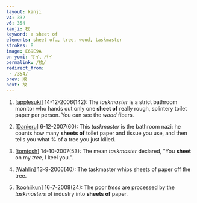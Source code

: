 ```yaml
---
layout: kanji
v4: 332
v6: 354
kanji: 枚
keyword: a sheet of
elements: sheet of…, tree, wood, taskmaster
strokes: 8
image: E69E9A
on-yomi: マイ、バイ
permalink: /枚/
redirect_from:
 - /354/
prev: 敗
next: 故
---
```


1) [<a href="http://kanji.koohii.com/profile/applesuki">applesuki</a>] 14-12-2006(142): The <em>taskmaster</em> is a strict bathroom monitor who hands out only one<strong> sheet of</strong> really rough, splintery toilet paper per person. You can see the <em>wood</em> fibers.

2) [<a href="http://kanji.koohii.com/profile/Danieru">Danieru</a>] 6-12-2007(60): This <em>taskmaster</em> is the bathroom nazi: he counts how many <strong>sheets of</strong> toilet paper and tissue you use, and then tells you what % of a tree you just killed.

3) [<a href="http://kanji.koohii.com/profile/tomtosh">tomtosh</a>] 14-10-2007(53): The mean <em>taskmaster</em> declared, &quot;You <strong>sheet</strong> on my <em>tree,</em> I keel you.&quot;.

4) [<a href="http://kanji.koohii.com/profile/Wahlin">Wahlin</a>] 13-9-2006(40): The taskmaster whips sheets of paper off the tree.

5) [<a href="http://kanji.koohii.com/profile/koohiikun">koohiikun</a>] 16-7-2008(24): The poor <em>trees</em> are processed by the <em>taskmasters</em> of industry into <strong>sheets of</strong> paper.


